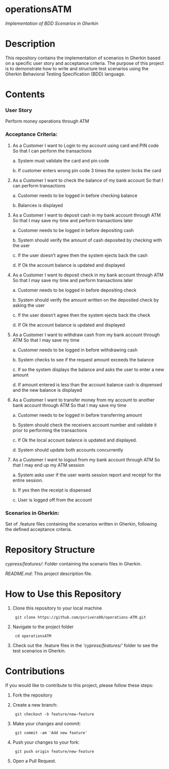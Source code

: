 # operationsATM
_Implementation of BDD Scenarios in Gherkin_

# Description

This repository contains the implementation of scenarios in Gherkin based on a specific user story and acceptance criteria. The purpose of this project is to demonstrate how to write and structure test scenarios using the Gherkin Behavioral Testing Specification (BDD) language.

# Contents

### User Story
Perform money operations through ATM

### Acceptance Criteria: 

1. As a Customer I want to Login to my account using card and PIN code So that I can perform the transactions
   
	a. System must validate the card and pin code

	b. If customer enters wrong pin code 3 times the system locks the card

2. As a Customer I want to check the balance of my bank account So that I can perform transactions
   
	a. Customer needs to be logged in before checking balance

	b. Balances is displayed

3. As a Customer I want to deposit cash in my bank account through ATM So that I may save my time and perform transactions later
   
	a. Customer needs to be logged in before depositing cash

	b. System should verify the amount of cash deposited by checking with the user

	c. If the user doesn’t agree then the system ejects back the cash

	d. If Ok the account balance is updated and displayed

4. As a Customer I want to deposit check in my bank account through ATM So that I may save my time and perform transactions later
   
	a. Customer needs to be logged in before depositing check

	b. System should verify the amount written on the deposited check by asking the user

	c. If the user doesn’t agree then the system ejects back the check 

	d. If Ok the account balance is updated and displayed

5. As a Customer I want to withdraw cash from my bank account through ATM So that I may save my time
    
	a. Customer needs to be logged in before withdrawing cash

	b. System checks to see if the request amount exceeds the balance 

	c. If so the system displays the balance and asks the user to enter a new amount

	d. If amount entered is less than the account balance cash is dispensed and the new balance is displayed

6. As a Customer I want to transfer money from my account to another bank account through ATM So that I may save my time
    
	a. Customer needs to be logged in before transferring amount

	b. System should check the receivers account number and validate it prior to performing the transactions

	c. If Ok the local account balance is updated and displayed.

	d. System should update both accounts concurrently

7. As a Customer I want to logout from my bank account through ATM So that I may end up my ATM session
   
	a. System asks user if the user wants session report and receipt for the entire session. 

	b. If yes then the receipt is dispensed 

	c. User is logged off from the account

### Scenarios in Gherkin: 
Set of .feature files containing the scenarios written in Gherkin, following the defined acceptance criteria.

# Repository Structure

_cypress/features/_: Folder containing the scenario files in Gherkin.

_README.md_: This project description file.

# How to Use this Repository

1. Clone this repository to your local machine
   
		git clone https://github.com/psrivera90/operations-ATM.git

2. Navigate to the project folder

		cd operationsATM

3. Check out the .feature files in the _'cypress/features/'_ folder to see the test scenarios in Gherkin.

# Contributions

If you would like to contribute to this project, please follow these steps:

1. Fork the repository
   
2. Create a new branch:

   		git checkout -b feature/new-feature
   
3. Make your changes and commit:

		git commit -am 'Add new feature'

4. Push your changes to your fork:

		git push origin feature/new-feature

5. Open a Pull Request.
